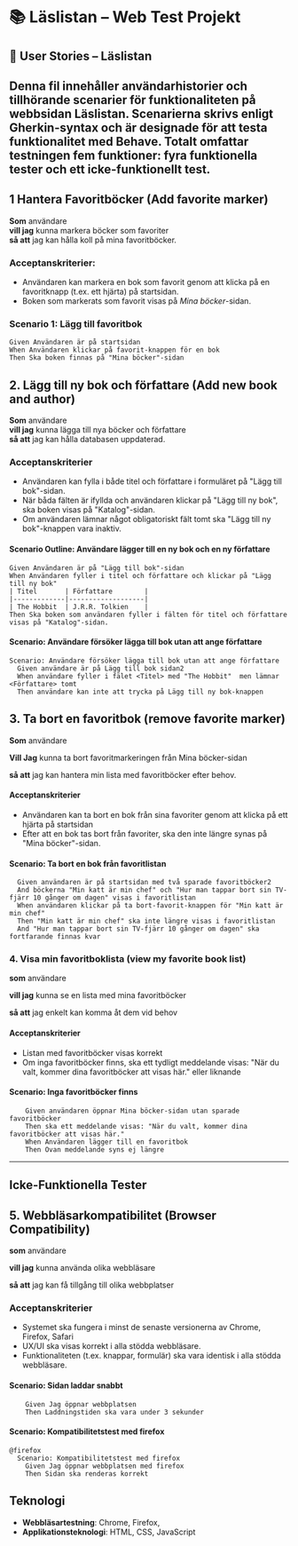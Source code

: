 # 📚 Läslistan – Web Test Projekt

## 📜 User Stories – Läslistan

Denna fil innehåller användarhistorier och tillhörande scenarier för funktionaliteten på webbsidan **Läslistan**. Scenarierna skrivs enligt **Gherkin-syntax** och är designade för att testa funktionalitet med Behave.
Totalt omfattar testningen fem funktioner: fyra funktionella tester och ett icke-funktionellt test.
---
## 1 Hantera Favoritböcker (Add favorite marker)
**Som** användare  
**vill jag** kunna markera böcker som favoriter  
**så att** jag kan hålla koll på mina favoritböcker.

### Acceptanskriterier:
- Användaren kan markera en bok som favorit genom att klicka på en favoritknapp (t.ex. ett hjärta) på startsidan.
- Boken som markerats som favorit visas på *Mina böcker*-sidan.

### Scenario 1: Lägg till favoritbok
```gherkin
Given Användaren är på startsidan
When Användaren klickar på favorit-knappen för en bok
Then Ska boken finnas på "Mina böcker"-sidan
```


## 2. Lägg till ny bok och författare (Add new book and author)
**Som** användare  
**vill jag** kunna lägga till nya böcker och författare   
**så att** jag kan hålla databasen uppdaterad.


### Acceptanskriterier
- Användaren kan fylla i både titel och författare i formuläret på "Lägg till bok"-sidan.
- När båda fälten är ifyllda och användaren klickar på "Lägg till ny bok", ska boken visas på "Katalog"-sidan.
- Om användaren lämnar något obligatoriskt fält tomt ska "Lägg till ny bok"-knappen vara inaktiv.

#### Scenario Outline: Användare lägger till en ny bok och en ny författare
```gherkin
Given Användaren är på "Lägg till bok"-sidan
When Användaren fyller i titel och författare och klickar på "Lägg till ny bok"
| Titel       | Författare        |
|-------------|-------------------|
| The Hobbit  | J.R.R. Tolkien    |
Then Ska boken som användaren fyller i fälten för titel och författare visas på "Katalog"-sidan.
```

#### Scenario: Användare försöker lägga till bok utan att ange författare
```gherkin
Scenario: Användare försöker lägga till bok utan att ange författare
  Given användare är på Lägg till bok sidan2
  When användare fyller i fälet <Titel> med "The Hobbit"  men lämnar <Författare> tomt
  Then användare kan inte att trycka på Lägg till ny bok-knappen
```
## 3. Ta bort en favoritbok (remove favorite marker)
**Som** användare 

**Vill Jag** kunna ta bort favoritmarkeringen från Mina böcker-sidan

**så att** jag kan hantera min lista med favoritböcker efter behov.

#### Acceptanskriterier
- Användaren kan ta bort en bok från sina favoriter genom att klicka på ett hjärta på startsidan 
- Efter att en bok tas bort från favoriter, ska den inte längre synas på "Mina böcker"-sidan.

#### Scenario: Ta bort en bok från favoritlistan
```gherkin
  Given användaren är på startsidan med två sparade favoritböcker2
  And böckerna "Min katt är min chef" och "Hur man tappar bort sin TV-fjärr 10 gånger om dagen" visas i favoritlistan
  When användaren klickar på ta bort-favorit-knappen för "Min katt är min chef"
  Then "Min katt är min chef" ska inte längre visas i favoritlistan
  And "Hur man tappar bort sin TV-fjärr 10 gånger om dagen" ska fortfarande finnas kvar
```
### 4. Visa min favoritboklista (view my favorite book list)
**som** användare

**vill jag** kunna se en lista med mina favoritböcker

**så att** jag enkelt kan komma åt dem vid behov

#### Acceptanskriterier
- Listan med favoritböcker visas korrekt
- Om inga favoritböcker finns, ska ett tydligt meddelande visas:
  "När du valt, kommer dina favoritböcker att visas här." eller liknande

#### Scenario: Inga favoritböcker finns
```gherkin
    Given användaren öppnar Mina böcker-sidan utan sparade favoritböcker
    Then ska ett meddelande visas: "När du valt, kommer dina favoritböcker att visas här."
    When Användaren lägger till en favoritbok
    Then Ovan meddelande syns ej längre
```
---

## Icke-Funktionella Tester

## 5. Webbläsarkompatibilitet (Browser Compatibility)
**som** användare

**vill jag** kunna använda olika webbläsare

**så att** jag kan få tillgång till olika webbplatser

### Acceptanskriterier 
- Systemet ska fungera i minst de senaste versionerna av Chrome, Firefox, Safari
 - UX/UI ska visas korrekt i alla stödda webbläsare.
 - Funktionaliteten (t.ex. knappar, formulär) ska vara identisk i alla stödda webbläsare.

#### Scenario: Sidan laddar snabbt
```gherkin
    Given Jag öppnar webbplatsen
    Then Laddningstiden ska vara under 3 sekunder
```
#### Scenario: Kompatibilitetstest med firefox
```gherkin
@firefox
  Scenario: Kompatibilitetstest med firefox
    Given Jag öppnar webbplatsen med firefox
    Then Sidan ska renderas korrekt
```
## Teknologi

- **Webbläsartestning**: Chrome, Firefox, 
- **Applikationsteknologi**: HTML, CSS, JavaScript

